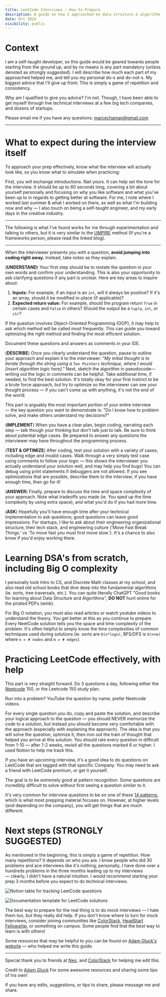 ```yaml
---
title: LeetCode Interviews — How to Prepare
description: A guide on how I approached my data structure & algorithm practice
date: Oct 2024
visibility: public
---
```


# Context

I am a self-taught developer, so this guide would be geared towards people starting from the ground up, and by no means is any part mandatory (unless denoted as _strongly suggested_). I will describe how much each part of my approached helped me, and tell you my personal do-s and do-not-s. My biggest advice that I'll give up front: This is simply a game of repetition and consistency.

Why am I qualified to give you advice? I'm not. Though, I have been able to get myself through live technical interviews at a few big tech companies, and dozens of startups.

Please email me if you have any questions: [marcechaman@gmail.com](mailto:marcechaman@gmail.com)

---

# What to expect during the interview itself

To approach your prep effectively, know what the interview will actually look like, so you know what to simulate when practicing:

First, you will exchange introductions. Nail yours. It can help set the tone for the interview. It should be up to 60 seconds long, covering a bit about yourself personally and focusing on why you like software and what you've been up to in regards to getting better at software. For me, I note where I worked last summer & what I worked on there, as well as what I'm building now and why — I also touch on being a self-taught engineer, and my early days in the creative industry.

---

The following is what I've found works for me through experimentation and talking to others, but it is very similar to the [UMPIRE](https://guides.codepath.com/compsci/UMPIRE-Interview-Strategy) method (If you're a frameworks person, please read the linked blog).

---

When the interviewer presents you with a question, **avoid jumping into coding right away.** Instead, take notes as they explain.

(**UNDERSTAND**) Your first step should be to restate the question in your own words and confirm your understanding. This is also your opportunity to ask clarifying questions if any part is unclear. Here are key areas to inquire about:

1. **Inputs:** For example, if an input is an `int`, will it always be positive? If it's an array, should it be modified in-place (if applicable)?
2. **Expected return value:** For example, should the program return `True` in certain cases and `False` in others? Should the output be a `tuple`, `int`, or `str`?

If the question involves Object-Oriented Programming (OOP), it may help to ask which method will be called most frequently. This can guide you toward optimizing the right method and finding the most efficient solution.

Document these questions and answers as comments in your IDE.

(**DESCRIBE**) Once you clearly understand the question, pause to outline your approach and explain it to the interviewer: _"My initial thought is to iterate through the string using a `Two Pointers` technique, where I would [insert algorithm logic here]."_ Next, sketch the algorithm in pseudocode—writing out the logic in comments can be helpful. Take additional time, if needed, to find the best solution. It's totally okay for your first instinct to be a brute force approach, but try to optimize so the interviewer can see your thought process — if you can't come up with anything, it's not the end of the world.

This part is arguably the most important portion of your entire interview — the key question you want to demonstrate is: "Do I know how to problem solve, and make others understand my decisions?"

(**IMPLEMENT**) When you have a clear plan, begin coding, narrating each step — talk though your thinking but don't talk just to talk. Be sure to think about potential edge cases. Be prepared to answer any questions the interviewer may have throughout the programming process.

(**TEST & OPTIMIZE**) After coding, test your solution with a variety of cases, including edge and invalid cases. Walk through a very simply test case using comments to follow your logic — this shows the interviewer you actually understand your solution well, and may help you find bugs! You can debug using print statements if debuggers are not allowed. If you see optimizations that are possible, describe them to the interview; if you have enough time, then go for it!

(**ANSWER**) Finally, prepare to discuss the time and space complexity of your approach. Note what tradeoffs you made (ie. You sped up the time complexity by using extra space), and what you'd do if you had more time.

(**ASK**) Hopefully you'll have enough time after your technical implementation to ask questions; good questions can leave good impressions. For startups, I like to ask about their engineering organizational structure, their tech stack, and engineering culture ('Move Fast Break Things.' vs 'To move fast you must first move slow.'). It's a chance to also know if you'd enjoy working there.

# Learning DSA's from scratch, including Big O complexity

I personally took Intro to CS, and Discrete Math classes at my school, and also read old school books that dive deep into the fundamental algorithms (ie. sorts, tree traversals, etc.). You can quite literally ChatGPT "Good books for learning about Data Structure and Algorithms", **DO NOT** hunt online for the pirated PDFs (wink).

For Big O notation, you must also read articles or watch youtube videos to understand the theory. You get better at this as you continue to prepare. Every NeetCode solution tells you the space and time complexity of the problem. It's often helpful to simply know the time complexities of common techniques used during solutions (ie. sorts are `O(n*logn)`, BFS/DFS is `O(n+m)` where `n = # nodes` and `m = # edges`)

# Practicing LeetCode effectively, with help

This part is very straight forward. Do 3 questions a day, following either the [Neetcode](https://neetcode.io/) 150, or the Leetcode 150 study plan.

Run into a problem? YouTube the question by name, prefer Neetcode videos.

For every single question you do, copy and paste the solution, and describe your logical approach to the question — you should NEVER memorize the code to a solution, but instead you should become very comfortable with the approach (especially with explaining the approach). The idea is that you will solve the question, optimize it, then iron out the train of thought that helped you arrive at this solution. You should rate every question in difficult from 1-10 — after 1-2 weeks, revisit all the questions marked 6 or higher. I used Notion to help me track this.

If you have an upcoming interview, it's a good idea to do questions on LeetCode that are tagged with that specific Company. You may need to ask a friend with LeetCode premium, or get it yourself.

The goal is to be extremely good at pattern recognition. Some questions are incredibly difficult to solve without first seeing a question similar to it.

It's very common for interview questions to be on one of these [14 patterns](https://hackernoon.com/14-patterns-to-ace-any-coding-interview-question-c5bb3357f6ed), which is what most prepping material focuses on. However, at higher levels (and depending on the company), you will get things that are much different.

# Next steps (STRONGLY SUGGESTED)

As mentioned in the beginning, this is simply a game of repetition. How many repetitions? It depends on who you are. I know people who did 30 problems and ace interviews like it's nothing; personally, I have done over a hundreds problems in the three months leading up to my interviews — clearly, I didn't have a natural intuition. I would recommend starting your prep 3 months before you expect to do technical interviews.

![Notion table for tracking LeetCode questions](/blog-assets/leetcode-prep/tracking-table.png 'Table on Notion I use')

![Documentation template for LeetCode solutions](/blog-assets/leetcode-prep/documentation-template.png 'Documentation Template')

The best way to prepare for the real thing is to do mock interviews — I hate them too, but they really did help. If you don't know where to turn for mock interviews, consider joining communities like [ColorStack](https://www.colorstack.org/), [HeadStart Fellowship](https://www.headstartfellowship.com/), or something on campus. Some people find that the best way to learn is with others!

Some resources that may be helpful to you can be found on [Adam Gluck's website](https://adamgluck.com/posts/leetcode) — who helped me write this guide.

---

Special thank you to friends at [Neo](https://neo.com/), and [ColorStack](https://www.colorstack.org/) for helping me edit this.

Credit to [Adam Gluck](https://www.linkedin.com/in/adam-gluck/) For some awesome resources and sharing some tips of his own!

If you have any edits, suggestions, or tips to share, please message me and share.
